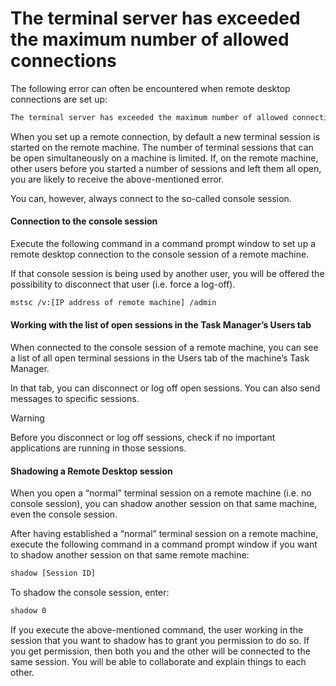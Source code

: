 # The terminal server has exceeded the maximum number of allowed connections

The following error can often be encountered when remote desktop connections are set up:

```txt
The terminal server has exceeded the maximum number of allowed connections
```

When you set up a remote connection, by default a new terminal session is started on the remote machine. The number of terminal sessions that can be open simultaneously on a machine is limited. If, on the remote machine, other users before you started a number of sessions and left them all open, you are likely to receive the above-mentioned error.

You can, however, always connect to the so-called console session.

#### Connection to the console session

Execute the following command in a command prompt window to set up a remote desktop connection to the console session of a remote machine.

If that console session is being used by another user, you will be offered the possibility to disconnect that user (i.e. force a log-off).

```txt
mstsc /v:[IP address of remote machine] /admin
```

#### Working with the list of open sessions in the Task Manager’s Users tab

When connected to the console session of a remote machine, you can see a list of all open terminal sessions in the Users tab of the machine’s Task Manager.

In that tab, you can disconnect or log off open sessions. You can also send messages to specific sessions.

> [!WARNING]
> Before you disconnect or log off sessions, check if no important applications are running in those sessions.

#### Shadowing a Remote Desktop session

When you open a “normal” terminal session on a remote machine (i.e. no console session), you can shadow another session on that same machine, even the console session.

After having established a “normal” terminal session on a remote machine, execute the following command in a command prompt window if you want to shadow another session on that same remote machine:

```txt
shadow [Session ID]
```

To shadow the console session, enter:

```txt
shadow 0
```

If you execute the above-mentioned command, the user working in the session that you want to shadow has to grant you permission to do so. If you get permission, then both you and the other will be connected to the same session. You will be able to collaborate and explain things to each other.
